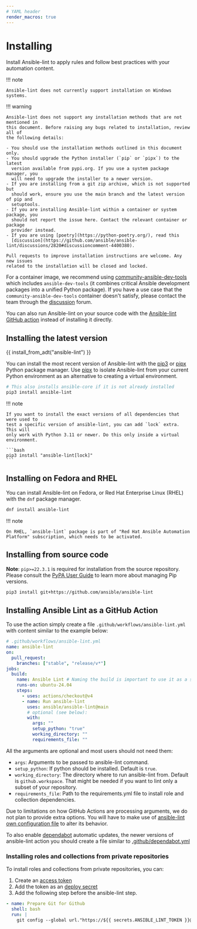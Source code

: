 ```yaml
---
# YAML header
render_macros: true
---
```


# Installing

Install Ansible-lint to apply rules and follow best practices with your
automation content.

!!! note

    Ansible-lint does not currently support installation on Windows systems.

!!! warning

    Ansible-lint does not support any installation methods that are not mentioned in
    this document. Before raising any bugs related to installation, review all of
    the following details:

    - You should use the installation methods outlined in this document only.
    - You should upgrade the Python installer (`pip` or `pipx`) to the latest
      version available from pypi.org. If you use a system package manager, you
      will need to upgrade the installer to a newer version.
    - If you are installing from a git zip archive, which is not supported but
      should work, ensure you use the main branch and the latest version of pip and
      setuptools.
    - If you are installing Ansible-lint within a container or system package, you
      should not report the issue here. Contact the relevant container or package
      provider instead.
    - If you are using [poetry](https://python-poetry.org/), read this
      [discussion](https://github.com/ansible/ansible-lint/discussions/2820#discussioncomment-4400380).

    Pull requests to improve installation instructions are welcome. Any new issues
    related to the installation will be closed and locked.

For a container image, we recommend using
[community-ansible-dev-tools](https://ansible.readthedocs.io/projects/dev-tools/container/)
which includes `ansible-dev-tools` (it combines critical Ansible development packages into
a unified Python package). If you have a use case that the `community-ansible-dev-tools`
container doesn't satisfy, please contact the team through the
[discussion](https://github.com/ansible/ansible-lint/discussions) forum.

You can also run Ansible-lint on your source code with the
[Ansible-lint GitHub action](https://github.com/marketplace/actions/run-ansible-lint)
instead of installing it directly.

## Installing the latest version

{{ install_from_adt("ansible-lint") }}

You can install the most recent version of Ansible-lint with the [pip3] or
[pipx] Python package manager. Use [pipx] to isolate Ansible-lint from your
current Python environment as an alternative to creating a virtual environment.

```bash
# This also installs ansible-core if it is not already installed
pip3 install ansible-lint
```

!!! note

    If you want to install the exact versions of all dependencies that were used to
    test a specific version of ansible-lint, you can add `lock` extra. This will
    only work with Python 3.11 or newer. Do this only inside a virtual environment.

    ```bash
    pip3 install "ansible-lint[lock]"
    ```

## Installing on Fedora and RHEL

You can install Ansible-lint on Fedora, or Red Hat Enterprise Linux (RHEL) with
the `dnf` package manager.

```bash
dnf install ansible-lint
```

!!! note

    On RHEL, `ansible-lint` package is part of "Red Hat Ansible Automation
    Platform" subscription, which needs to be activated.

## Installing from source code

**Note**: `pip>=22.3.1` is required for installation from the source repository.
Please consult the [PyPA User Guide] to learn more about managing Pip versions.

```bash
pip3 install git+https://github.com/ansible/ansible-lint
```

[installing_from_source]: https://pypi.org/project/pip/
[pip3]: https://pypi.org/project/pip/
[pipx]: https://pypa.github.io/pipx/
[pypa user guide]:
  https://packaging.python.org/en/latest/tutorials/installing-packages/#ensure-pip-setuptools-and-wheel-are-up-to-date

## Installing Ansible Lint as a GitHub Action

To use the action simply create a file `.github/workflows/ansible-lint.yml` with
content similar to the example below:

```yaml
# .github/workflows/ansible-lint.yml
name: ansible-lint
on:
  pull_request:
    branches: ["stable", "release/v*"]
jobs:
  build:
    name: Ansible Lint # Naming the build is important to use it as a status check
    runs-on: ubuntu-24.04
    steps:
      - uses: actions/checkout@v4
      - name: Run ansible-lint
        uses: ansible/ansible-lint@main
        # optional (see below):
        with:
          args: ""
          setup_python: "true"
          working_directory: ""
          requirements_file: ""
```

All the arguments are optional and most users should not need them:

- `args`: Arguments to be passed to ansible-lint command.
- `setup_python`: If python should be installed. Default is `true`.
- `working_directory`: The directory where to run ansible-lint from. Default is
  `github.workspace`. That might be needed if you want to lint only a subset of
  your repository.
- `requirements_file`: Path to the requirements.yml file to install role and
  collection dependencies.

Due to limitations on how GitHub Actions are processing arguments, we do not
plan to provide extra options. You will have to make use of
[ansible-lint own configuration file](https://ansible.readthedocs.io/projects/lint/configuring/)
to alter its behavior.

To also enable [dependabot][dependabot] automatic updates, the newer versions of
ansible-lint action you should create a file similar to
[.github/dependabot.yml][.github/dependabot.yml]

[dependabot]: https://docs.github.com/en/code-security/dependabot
[.github/dependabot.yml]:
  https://github.com/ansible/ansible-lint/blob/main/.github/dependabot.yml#L13-L19

### Installing roles and collections from private repositories

To install roles and collections from private repositories, you can:

1. Create an [access token](https://docs.github.com/en/authentication/keeping-your-account-and-data-secure/managing-your-personal-access-tokens#about-personal-access-tokens)
1. Add the token as an [deploy secret](https://docs.github.com/en/actions/security-for-github-actions/security-guides/using-secrets-in-github-actions#creating-secrets-for-a-repository)
1. Add the following step before the ansible-lint step.
<!-- {% raw %} -->
```yaml
- name: Prepare Git for Github
  shell: bash
  run: |
    git config --global url."https://${{ secrets.ANSIBLE_LINT_TOKEN }}@github.com".insteadOf "https://github.com"

```
<!--
# spell-checker:ignore endraw
{% endraw %} -->
